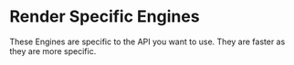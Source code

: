 # Render Specific Engines
These Engines are specific to the API you want to use.
They are faster as they are more specific.